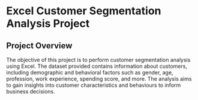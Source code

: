# Excel Customer Segmentation Analysis Project

## Project Overview
The objective of this project is to perform customer segmentation analysis using Excel. The dataset provided contains information about customers, including demographic and behavioral factors such as gender, age, profession, work experience, spending score, and more. The analysis aims to gain insights into customer characteristics and behaviours to inform business decisions.
